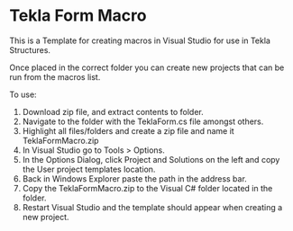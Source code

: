 Tekla Form Macro
==============

This is a Template for creating macros in Visual Studio for use in Tekla Structures.

Once placed in the correct folder you can create new projects that can be run from the macros list.

To use:

1. Download zip file, and extract contents to folder. 
2. Navigate to the folder with the TeklaForm.cs file amongst others.
3. Highlight all files/folders and create a zip file and name it TeklaFormMacro.zip
4. In Visual Studio go to Tools > Options. 
5. In the Options Dialog, click Project and Solutions on the left and copy the User project templates location.
6. Back in Windows Explorer paste the path in the address bar. 
7. Copy the TeklaFormMacro.zip to the Visual C# folder located in the folder.
8. Restart Visual Studio and the template should appear when creating a new project.
